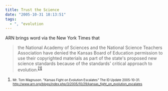 ```yaml
---
title: Trust the Science
date: "2005-10-31 18:13:51"
tags:
  - ", "evolution
---
```

ARN brings word via the New York Times that

<blockquote>the National Academy of Sciences and the National Science Teachers Association have denied the Kansas Board of Education permission to use their copyrighted materials as part of the state's proposed new science standards because of the standards' critical approach to evolution.<sup><a href="http://www.arn.org/blogs/index.php/3/2005/10/29/kansas_fight_on_evolution_escalates" title="Kansas Fight on Evolution Escalates">[1]</a></sup></blockquote>

<font size="-2"><ol><li>Mr.  Tom Magnuson.  "Kansas Fight on Evolution Escalates" The ID Update 2005-10-31.  http://www.arn.org/blogs/index.php/3/2005/10/29/kansas_fight_on_evolution_escalates</li></ol></font>

